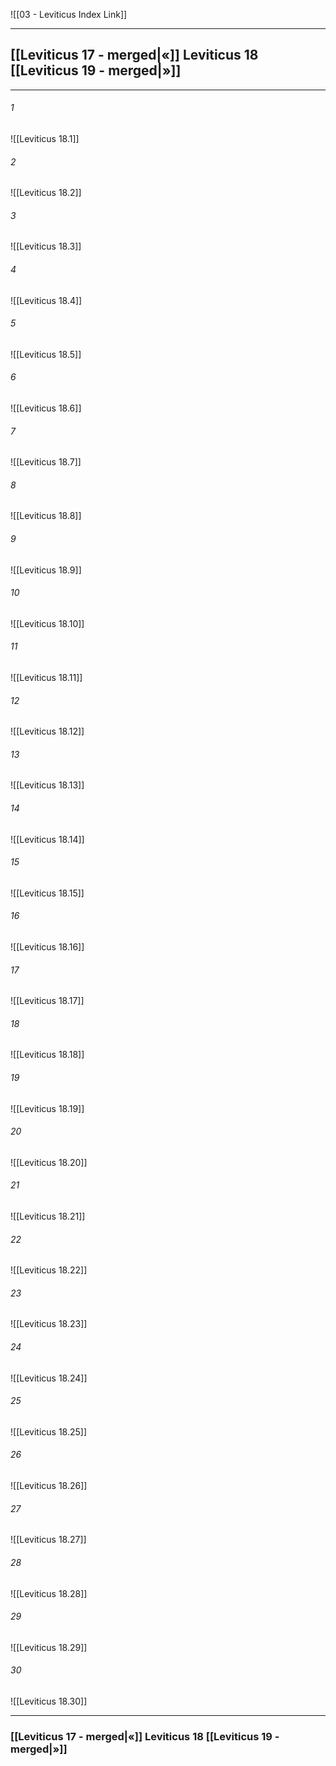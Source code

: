 ![[03 - Leviticus Index Link]]

---
##  [[Leviticus 17 - merged|«]] Leviticus 18 [[Leviticus 19 - merged|»]]

---

###### 1
![[Leviticus 18.1]] 

###### 2
![[Leviticus 18.2]] 

###### 3
![[Leviticus 18.3]] 

###### 4
![[Leviticus 18.4]]

###### 5 
![[Leviticus 18.5]] 

###### 6
![[Leviticus 18.6]] 

###### 7
![[Leviticus 18.7]] 

###### 8
![[Leviticus 18.8]] 

###### 9
![[Leviticus 18.9]] 

###### 10
![[Leviticus 18.10]] 

###### 11
![[Leviticus 18.11]] 

###### 12
![[Leviticus 18.12]]

###### 13
![[Leviticus 18.13]] 

###### 14
![[Leviticus 18.14]] 

###### 15
![[Leviticus 18.15]]

###### 16
![[Leviticus 18.16]] 

###### 17
![[Leviticus 18.17]]

###### 18
![[Leviticus 18.18]] 

###### 19
![[Leviticus 18.19]] 

###### 20
![[Leviticus 18.20]]

###### 21
![[Leviticus 18.21]] 

###### 22
![[Leviticus 18.22]] 

###### 23
![[Leviticus 18.23]]

###### 24
![[Leviticus 18.24]] 

###### 25
![[Leviticus 18.25]]

###### 26
![[Leviticus 18.26]] 

###### 27
![[Leviticus 18.27]] 

###### 28
![[Leviticus 18.28]]

###### 29
![[Leviticus 18.29]] 

###### 30
![[Leviticus 18.30]] 


---
###  [[Leviticus 17 - merged|«]] Leviticus 18 [[Leviticus 19 - merged|»]]